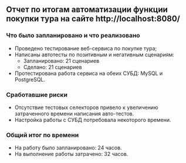 ## Отчет по итогам автоматизации функции покупки тура на сайте http://localhost:8080/

### Что было запланировано и что реализовано

* Проведено тестирование веб-сервиса по покупке тура;
* Написаны автотесты по позитивным и негативным сценариям:
    - Запланировано: 21 сценариев
    - Сделано: 21 сценариев
* Протестирована работа сервиса на обеих СУБД: MySQL и PostgreSQL.

### Сработавшие риски

* Отсутствие тестовых селекторов привело к увеличению затраченного времени написания авто-тестов. 
* Настройка работы с СУБД потребовала некоторого времени.

### Общий итог по времени

* На работу было запланировано: 24 часов.
* На выполнение работы затрачено: 32 часов.